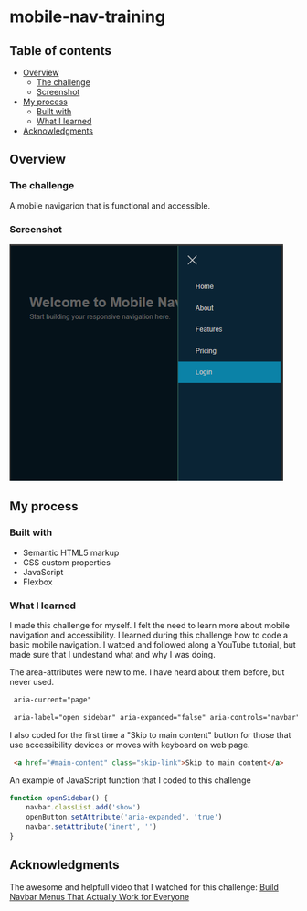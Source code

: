 # mobile-nav-training

## Table of contents

- [Overview](#overview)
  - [The challenge](#the-challenge)
  - [Screenshot](#screenshot)
- [My process](#my-process)
  - [Built with](#built-with)
  - [What I learned](#what-i-learned)
- [Acknowledgments](#acknowledgments)


## Overview

### The challenge

A mobile navigarion that is functional and accessible. 

### Screenshot

![](./screenshot.png)


## My process

### Built with

- Semantic HTML5 markup
- CSS custom properties
- JavaScript
- Flexbox

### What I learned

I made this challenge for myself. I felt the need to learn more about mobile navigation and accessibility. I learned during this challenge how to code a basic mobile  navigation. I watced and followed along a YouTube tutorial, but made sure that I undestand what and why I was doing. 

The area-attributes were new to me. I have heard about them before, but never used. 


```html
 aria-current="page"
```
```html
 aria-label="open sidebar" aria-expanded="false" aria-controls="navbar"
```

I also coded for the first time a "Skip to main content" button for those that use accessibility devices or moves with keyboard on web page.

```html
 <a href="#main-content" class="skip-link">Skip to main content</a>
```

An example of JavaScript function that I coded to this challenge

```js
function openSidebar() {
    navbar.classList.add('show')
    openButton.setAttribute('aria-expanded', 'true')
    navbar.setAttribute('inert', '')
}
```

## Acknowledgments

The awesome and helpfull video that I watched for this challenge: [Build Navbar Menus That Actually Work for Everyone](https://www.youtube.com/watch?v=m7YDWNz65iI)


